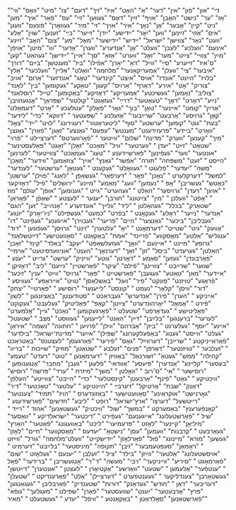 "די"
"און"
"פֿון"
"אין"
"דער"
"אַ"
"האָט"
"איז"
"זיך"
"דעם"
"צו"
"מיט"
"וואָס"
"ווי"
"אַז"
"ער"
"נישט"
"האָבן"
"אויף"
"זײַן"
"דאָס"
"געווען"
"זיי"
"עס"
"פֿאַר"
"איך"
"מען"
"ניט"
"קיין"
"אָבער"
"אַן"
"נאָך"
"איר"
"אויך"
"זי"
"מיר"
"געוואָרן"
"פֿונעם"
"וועגן"
"אים"
"אַזוי"
"זײַנען"
"ווען"
"יאָר"
"ייִדישע"
"ייִדן"
"זייער"
"בײַ"
"זענען"
"שוין"
"אַלע"
"וועט"
"נאָר"
"צווישן"
"ישׂראל"
"ייִדיש"
"ייִדישער"
"מאָל"
"מע"
"צום"
"האָב"
"זײַנע"
"אינעם"
"וועלכע"
"לעבן"
"וועלט"
"אָן"
"אַנדערע"
"ווערן"
"אָדער"
"וווּ"
"מיטן"
"אויפֿן"
"מײַן"
"צוויי"
"צײַט"
"מער"
"זאָל"
"ווערט"
"אַזאַ"
"סך"
"איין"
"ייִדישן"
"געהאַט"
"קען"
"ס׳איז"
"זייערע"
"סײַ"
"ווײַל"
"דאָ"
"יאָרן"
"אַפֿילו"
"ביז"
"מענטשן"
"בײַם"
"דורך"
"איבער"
"צי"
"וועלן"
"אַמעריקאַנער"
"מלחמה"
"וואָלט"
"אַליין"
"וועלכער"
"אַלץ"
"בלויז"
"הײַנט"
"אונדז"
"אויס"
"איצט"
"קינדער"
"טאָג"
"אונדזער"
"אַרום"
"אויב"
"צוריק"
"אָט"
"אירע"
"דאַרף"
"אַרויס"
"קעגן"
"טאַקע"
"געקומען"
"בין"
"לאַנד"
"צוליב"
"נאָמען"
"געשיכטע"
"אַמעריקע"
"דאָזיקע"
"באַקומען"
"טייל"
"רוסלאַנד"
"נײַע"
"דאָרט"
"דאָך"
"טעאַטער"
"דרײַ"
"געזאָגט"
"קולטור"
"שפּראַך"
"אָנגעהויבן"
"אַרײַן"
"קומט"
"איינער"
"טאָן"
"בוך"
"גאָר"
"פֿאָלק"
"עטלעכע "
"אָרט"
"דעמאָלט"
"קאָן"
"גרויסע"
"אַרבעט"
"שרײַבער"
"אַזעלכע "
"שפּעטער "
"דווקא"
"כּדי"
"לידער"
"בעת"
"גוט"
"קומען"
"ערשטע"
"סוף"
"ליטעראַטור"
"רעגירונג"
"לויט"
"ייִד"
"צאָל"
"וואָרט"
"ביידע"
"פּרעזידענט"
"מענטש"
"עפּעס"
"גאַנצע"
"זאָגן"
"פֿאַרן"
"גאַנצן"
"מיך"
"קענען"
"ווערק"
"מדינה"
"שלום"
"ווײַטער "
"פֿאָרווערטס"
"דערציילט "
"פֿרוי"
"שטאָט"
"זײַט"
"יעדן "
"ווערטער"
"וויל"
"מאַכט"
"זאָלן"
"זאָגט"
"פּאַלעסטינער"
"אונטער"
"ווער"
"געפֿינען"
"פֿאַרשיידענע "
"טעג"
"געמאַכט"
"צווייטער"
"לערנען"
"הייסט "
"זעט"
"משפּחה"
"תּורה"
"אפֿשר"
"גאַנץ"
"אײַך"
"צוזאַמען"
"ווידער"
"מאַכן"
"משה"
"יעדער"
"פֿלעגט "
"געוואָלט"
"געקענט "
"געטאָן"
"ערשטער"
"לענדער"
"למשל"
"דערקלערט "
"נאָכן"
"פֿאָר "
"דערפֿאַר"
"געשאַפֿן "
"לאַנג"
"פּוילן"
"ערשטן"
"כאָטש"
"געשריבן"
"אָפּ "
"נעמען"
"וועג"
"מאַמע"
"מײַנע"
"ירושלים"
"פֿיל"
"דאָזיקער "
"אויגן"
"רעדן"
"גרויסער"
"האַלט "
"געהערט"
"גייט "
"גענומען"
"אופֿן"
"עולם"
"מוז "
"אָפֿט"
"וועלכן "
"מין"
"צײַטונג"
"חורבן"
"יענער "
"לעצטע "
"שאַפֿן "
"פֿאַראַן"
"שטאַרק"
"בכּלל"
"געהאַלטן "
"ליד"
"גלײַך"
"אונדזערע "
"אָנהייב"
"זען"
"הגם"
"אַנדער"
"נײַער"
"ראָלע"
"געקאָנט "
"בפֿרט"
"כּמעט"
"געשפּילט"
"ניו־יאָרק"
"יונגע"
"געבליבן"
"ביכער"
"גאַנצער"
"היים"
"פֿריִער"
"געבוירן"
"אייגענע"
"געפֿינט"
"דו"
"אַוועק"
"גיט"
"שטייט"
"דערמאָנט "
"יאָ"
"עלטערן"
"זינט"
"גרויסן"
"געפֿונען "
"דוד"
"ענגליש"
"אַלטע"
"מאָסקווע"
"פֿרײַנד"
"אמת"
"באַקאַנט "
"סאָוועטישע"
"דײַטשלאַנד"
"גרופּע"
"מיינט "
"איינעם "
"וואָך"
"געזעלשאַפֿט"
"יעקבֿ"
"באַלד"
"קינד"
"זאַכן"
"האַלטן"
"גערעדט"
"ביסל"
"זון"
"זאַך"
"דערנאָך"
"הענט"
"אוניווערסיטעט"
"אַרמיי"
"פֿאַרבונדן"
"געזען"
"סאַמע "
"דאָרטן"
"גוטע"
"ווייניק"
"ערשט"
"גרייט "
"יענע "
"שווער"
"שרײַבט "
"צווייטן"
"פֿילם"
"עיקר"
"פֿאַרשטיין"
"נײַעם"
"ליב"
"דאָזיקן "
"איידער"
"מאַן"
"טאַטע"
"געגעבן"
"פֿאַרשטייט "
"פּאָר"
"גרויס"
"ווײַט"
"ענין"
"זיכער"
"פֿראַגע"
"טויזנט"
"פּונקט"
"פֿיר"
"וועל"
"באַשלאָסן"
"טויט"
"אייראָפּע"
"געוויסע "
"דור"
"וויסן"
"קלאָר"
"נעמט "
"קונסט"
"לייענער"
"רוסישע "
"פּאַרטיי"
"יצחק"
"אייניקע "
"הערן"
"פֿירן"
"אַנדערש"
"געבראַכט "
"סטודענטן"
"באַציִונגען "
"לשון"
"פֿירט "
"אַמאָל"
"יאָרהונדערט"
"צײַטן"
"קאָפּ"
"פּאָליטיק"
"געלעבט"
"געקוקט"
"פּאָליטישע "
"געדאַרפֿט"
"שטעלט "
"פֿאָרגעקומען "
"נאַכט"
"גיין"
"אָלמערט"
"לערער"
"ברענגען"
"בלײַבן"
"דײַן"
"האַנט"
"לייענען"
"געוווּסט"
"מצבֿ "
"שטעטל"
"איינע"
"יוסף"
"געלערנט "
"ביזן"
"אַבֿרהם"
"ווילן"
"פֿרויען "
"חתונה"
"נשמה"
"איראַן"
"געלט"
"ווייסט"
"גענוג"
"באַפֿעלקערונג"
"שפּילן"
"אײַער"
"מדינת־ישׂראל"
"בילדער"
"פֿאַראייניקטע "
"שרײַבן"
"דערווײַל"
"גאַס"
"פֿירער"
"פֿאַרגעסן"
"לעצטנס"
"באַטראַכט "
"זעלבער "
"טויזנטער"
"דאַרפֿן"
"פּנים"
"זעלבע "
"שטאַטן"
"מוזיק"
"שײַכות "
"בריוו"
"קהילה"
"ממש"
"געטאָ"
"זשורנאַל"
"באַוויזן "
"דערמאָנען "
"טוט"
"רעדט"
"טעמע"
"בעסער"
"קליינע"
"אַנדערן"
"פּיעסע"
"אַוודאי"
"פֿלעגן "
"געבן"
"מחבר"
"אָנגענומען "
"רוסישער "
"אי"
"ס׳רובֿ "
"וואָלטן "
"משך"
"מיזרח "
"ערד"
"פּרשה"
"רוסיש"
"וויכטיקע "
"גאָט"
"פֿינף"
"אַרבעטן"
"קינסטלער"
"כּדי"
"הייבט"
"צווייטע"
"העלפֿן"
"דאַנק"
"שבת"
"אַרטיקל"
"דערבײַ "
"הײַנטיקע "
"עלטער"
"טאָכטער"
"דיר"
"גאָרנישט"
"אוקראַיִנע"
"סאָוועטישער "
"באַזונדערס "
"הויז"
"תּמיד"
"צענטער"
"רייטשעל"
"דערצו"
"ארץ־ישׂראל"
"רופֿט "
"ליבע"
"חדשים"
"פֿאַרשידענע "
"קאָנפֿערענץ"
"באַמערקט "
"במשך"
"שול"
"וויכטיק"
"געשטאַנען"
"אהוד "
"רייד "
"שיל "
"פֿאָרשטעלונג"
"אייגענעם"
"געפֿירט "
"דיכטער"
"ישׂראלדיקע "
"וואַסער"
"מיליאָן"
"קיינער"
"לאָזט "
"פּרעמיער"
"ליכט"
"באַוועגונג"
"פֿאָטער"
"האַרץ"
"געאַרבעט "
"קרבנות"
"וועמען"
"עסן"
"נישטאָ"
"יעדעס "
"מאָסקווער"
"חיים"
"לאָזן"
"געשען"
"מורא"
"מיינונג"
"פֿול"
"פֿאַרלאָזן"
"ייִדישקייט"
"וועלט־מלחמה"
"גורל"
"ווײַזט "
"ראָמאַן"
"סעפּטעמבער"
"זיבן"
"תּקופֿה"
"מיניסטער"
"בלײַבט"
"דערמיט "
"אויסשטעלונג"
"אַלטער"
"ווײַזן"
"בילד"
"ציל "
"זעלבן "
"יענעם "
"געלאָזט "
"שום"
"פֿאַרמאָגט "
"סיריע"
"ווייניקער"
"רבי"
"מעשׂה"
"ד״ר"
"אָנגעשריבן "
"ברידער"
"פֿאַל "
"ענטפֿער"
"אַלעמען "
"שטעט"
"וואַרשע"
"אַקטיאָרן "
"לעצטן "
"אונטערן"
"דײַטשן"
"געשטאָרבן"
"צענדליקער "
"געענטפֿערט "
"דערציילן"
"אַלט"
"פֿאַרענדיקט "
"שטעלן"
"דעריבער"
"דאַן "
"חודש"
"געדאַנק"
"דורות"
"שטענדיק"
"פֿאַרבליבן "
"געגאַנגען"
"פּרץ"
"אַרבעטער"
"יוגנט"
"שוועסטער"
"פֿאָרן"
"שפּילט "
"מעגלעך"
"גופֿא"
"פֿאַרשטאַנען"
"סאָלדאַטן "
"באַקאַנטע "
"וויפֿל"
"יעדע "
"געשטעלט "
"מאיר"
